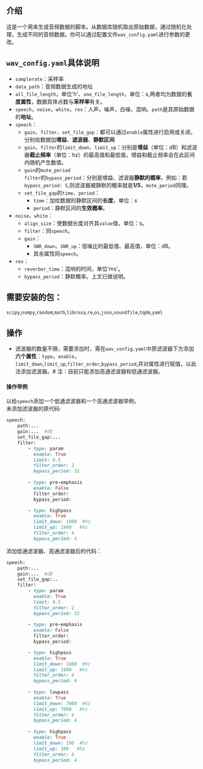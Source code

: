 

## 介绍
这是一个用来生成音频数据的脚本。从数据库随机取出原始数据，通过随机化处理，生成不同的音频数据。你可以通过配置文件`wav_config.yaml`进行参数的更改。
## `wav_config.yaml`具体说明
* `samplerate`：采样率
* `data_path`：音频数据生成的地址
* `all_file_length`，单位'h'、`one_file_length`，单位：s,两者均为数据的**长度属性**，数据具体点数与**采样率**有关。
* `speech`，`noise`，`white`，`rev`：人声，噪声，白噪，混响。`path`是其原始数据的**地址**。
* `speech`：
  * `gain`、`filter`、`set_file_gap`：都可以通过`enable`属性进行启用或关闭，分别给数据加**增益**、**滤波器**、**静默区间**
  * `gain`、`filter`的`limit_down`、`limit_up`：分别是**增益**（单位：dB）和滤波器**截止频率**（单位：hz）的最高值和最低值，增益和截止频率会在此区间内随机产生数值。
  * `gain`的`mute_period`<br>
    `filter`的`bypass_period`：分别是增益、滤波器**静默的概率**，例如：若`bypass_period: 5`,则滤波器被静默的概率就是**1/5**，`mute_period`同理。
  * `set_file_gap`的`time`、`period`：
    * `time`：加给数据的静默区间的**长度**，单位：s
    * `period`：静默区间的**生效概率**。
* `noise`、`white`：
  * `align_size`：使数据长度对齐其`value`值，单位：s。
  * `filter`：同`speech`。
  * `gain`：
    * `SNR_down`、`SNR_up`：信噪比的最低值、最高值，单位：dB。
    * 其余属性同`speech`。
* `rev`：
  * `reverber_time`：混响的时间，单位'ms'。
  * `bypass_period`：静默概率。上文已做说明。
  
## 需要安装的包：
`scipy`,`numpy`,`random`,`math`,`librosa`,`re`,`os`,`json`,`soundfile`,`tqdm`,`yaml`

## 操作
* 滤波器的数量不限，需要添加时，需在`wav_config.yaml`中原滤波器下方添加**六个属性**：`type`，`enable`，`limit_down`,`limit_up`,`filter_order`,`bypass_period`,并对属性进行赋值，以此法添加滤波器。# 注：目前只能添加高通滤波器和低通滤波器。
#### 操作举例
以给`speech`添加一个低通滤波器和一个高通滤波器举例。<br>
未添加滤波器的原代码:
```ruby  
speech:
    path:...
    gain:...  #dB
    set_file_gap:...
    filter:
        - type: param
          enable: True
          limit: 0.5
          filter_order: 2
          bypass_period: 32
          
        - type: pre-emphasis
          enable: False
          filter_order:
          bypass_period:

        - type: highpass
          enable: True
          limit_down: 1800  #hz
          limit_up: 1900   #hz
          filter_order: 4
          bypass_period: 4
```  
添加低通滤波器、高通滤波器后的代码：
```ruby  
speech:
    path:...
    gain:...  #dB
    set_file_gap:..
    filter:
        - type: param
          enable: True
          limit: 0.5
          filter_order: 2
          bypass_period: 32
          
        - type: pre-emphasis
          enable: False
          filter_order:
          bypass_period:

        - type: highpass
          enable: True
          limit_down: 1800  #hz
          limit_up: 1900   #hz
          filter_order: 4
          bypass_period: 4
          
        - type: lowpass
          enable: True
          limit_down: 7000  #hz
          limit_up: 7000   #hz
          filter_order: 4
          bypass_period: 4
          
        - type: highpass
          enable: True
          limit_down: 100  #hz
          limit_up: 100   #hz
          filter_order: 4
          bypass_period: 4  
``` 


